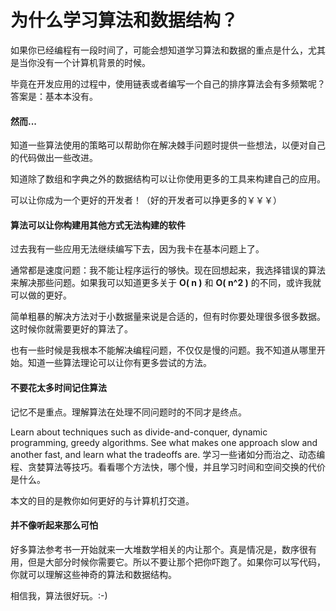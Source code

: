 # 为什么学习算法和数据结构？

如果你已经编程有一段时间了，可能会想知道学习算法和数据的重点是什么，尤其是当你没有一个计算机背景的时候。

毕竟在开发应用的过程中，使用链表或者编写一个自己的排序算法会有多频繁呢？答案是：基本本没有。

#### **然而...**

知道一些算法使用的策略可以帮助你在解决棘手问题时提供一些想法，以便对自己的代码做出一些改进。

知道除了数组和字典之外的数据结构可以让你使用更多的工具来构建自己的应用。

可以让你成为一个更好的开发者！（好的开发者可以挣更多的￥￥￥）

#### 算法可以让你构建用其他方式无法构建的软件

过去我有一些应用无法继续编写下去，因为我卡在基本问题上了。

通常都是速度问题：我不能让程序运行的够快。现在回想起来，我选择错误的算法来解决那些问题。如果我可以知道更多关于 **O( n )** 和 **O( n^2 )** 的不同，或许我就可以做的更好。

简单粗暴的解决方法对于小数据量来说是合适的，但有时你要处理很多很多数据。这时候你就需要更好的算法了。

也有一些时候是我根本不能解决编程问题，不仅仅是慢的问题。我不知道从哪里开始。知道一些算法理论可以让你有更多尝试的方法。


#### 不要花太多时间记住算法

记忆不是重点。理解算法在处理不同问题时的不同才是终点。

Learn about techniques such as divide-and-conquer, dynamic programming, greedy algorithms. See what makes one approach slow and another fast, and learn what the tradeoffs are.
学习一些诸如分而治之、动态编程、贪婪算法等技巧。看看哪个方法快，哪个慢，并且学习时间和空间交换的代价是什么。

本文的目的是教你如何更好的与计算机打交道。

#### 并不像听起来那么可怕

好多算法参考书一开始就来一大堆数学相关的内让那个。真是情况是，数序很有用，但是大部分时候你需要它。所以不要让那个把你吓跑了。如果你可以写代码，你就可以理解这些神奇的算法和数据结构。

相信我，算法很好玩。:-)



